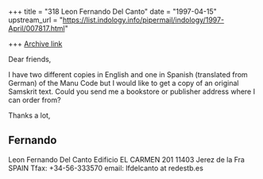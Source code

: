 +++
title = "318 Leon Fernando Del Canto"
date = "1997-04-15"
upstream_url = "https://list.indology.info/pipermail/indology/1997-April/007817.html"

+++
[Archive link](https://list.indology.info/pipermail/indology/1997-April/007817.html)

Dear friends,

I have two different copies in English and one in Spanish (translated
from German) of the Manu Code but I would like to get a copy of an
original Samskrit text. Could you send me a bookstore or publisher
address where I can order from?

Thanks a lot,

Fernando
---------------
Leon Fernando Del Canto
Edificio EL CARMEN 201
11403 Jerez de la Fra
SPAIN
Tfax: +34-56-333570
email: lfdelcanto at redestb.es





